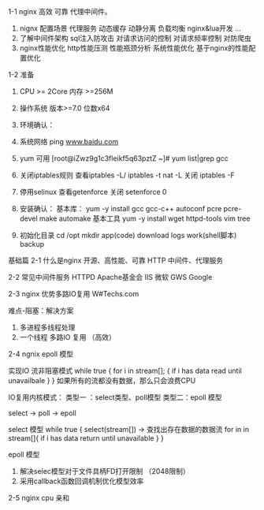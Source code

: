 1-1 nginx 高效 可靠 代理中间件。
1. nignx 配置场景
代理服务
动态缓存
动静分离
负载均衡
nginx&lua开发
...
1. 了解中间件架构
sql注入防攻击
对请求访问的控制
对请求频率控制
对防爬虫
1. nginx性能优化
http性能压测
性能瓶颈分析
系统性能优化
基于nginx的性能配置优化

1-2 准备
1. CPU >= 2Core 内存 >=256M
1. 操作系统 版本>=7.0 位数x64
1. 环境确认：
  1. 系统网络 ping www.baidu.com
  1. yum 可用 [root@iZwz9g1c3fleikf5q63pztZ ~]# yum list|grep gcc
  1. 关闭iptables规则 查看iptables -L/ iptables -t nat -L 关闭 iptables -F
  1. 停用selinux 查看getenforce 关闭 setenforce 0
1. 安装确认：
基本库：
yum -y install gcc gcc-c++ autoconf pcre pcre-devel make automake
基本工具
yum -y install wget httpd-tools vim tree

1. 初始化目录
cd /opt mkdir app(code) download logs work(shell脚本) backup

基础篇
2-1 什么是nginx
开源、高性能、可靠 HTTP 中间件、代理服务

2-2 常见中间件服务
HTTPD Apache基金会
IIS 微软
GWS Google 

2-3 nginx 优势多路IO复用
W#Techs.com

难点-阻塞：解决方案
1. 多进程多线程处理
1. 一个线程 多路IO 复用 （高效）

2-4 ngnix epoll 模型

实现IO 流非阻塞模式
while true {
  for i in stream[]; {
    if i has data
    read until unavailbale
  }
}
如果所有的流都没有数据，那么只会浪费CPU

IO复用内核模式：
类型一 ：select类型、poll模型
类型二：epoll 模型

select -> poll -> epoll

select 模型
while true {
  select(stream[]) -> 查找出存在数据的数据流
  for in in stream[]{
    if i has data
    return until unavailable
  }
}

epoll 模型
1. 解决selec模型对于文件具柄FD打开限制 （2048限制）
1. 采用callback函数回调机制优化模型效率

2-5 nginx cpu 亲和
